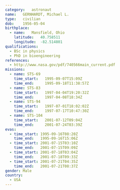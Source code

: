 ```yaml
---
category:	astronaut
name:	GERNHARDT, Michael L.
type:	civilian
dob:	1956-05-04
birthplace:
  - name:	Mansfield, Ohio
    latitude:	40.758511
    longitude:	-82.514801
qualifications:
  - BSc in physics
  - PhD in bioengineering
references:
  - http://www.nasa.gov/pdf/740566main_current.pdf
missions:
  - name: STS-69
    time_start:   1995-09-07T15:09Z
    time_end:     1995-09-18T11:38:57Z
  - name: STS-83
    time_start:   1997-04-04T19:20:32Z
    time_end:     1997-04-08T18:34Z
  - name: STS-94
    time_start:   1997-07-01T18:02:02Z
    time_end:     1997-07-17T10:47:30Z
  - name: STS-104
    time_start:   2001-07-12T09:04Z
    time_end:     2001-07-24T03:39Z
evas:
  - time_start: 1995-09-16T08:20Z
    time_end:   1995-09-16T15:06Z
  - time_start: 2001-07-15T03:10Z
    time_end:   2001-07-15T09:09Z
  - time_start: 2001-07-18T03:04Z
    time_end:   2001-07-18T09:33Z
  - time_start: 2001-07-21T04:35Z
    time_end:   2001-07-21T08:37Z
gender:	Male
country:
  - USA
---
```

